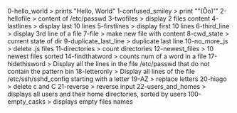 0-hello_world > prints "Hello, World"
1-confused_smiley > print "\"(Ôo)'"
2-hellofile > content of /etc/passwd
3-twofiles > display 2 files content
4-lastlines > display last 10 lines
5-firstlines > display first 10 lines
6-third_line > display 3rd line of a file
7-file > make new file with content
8-cwd_state > current state of dir
9-duplicate_last_line > duplicate last line
10-no_more_js > delete .js files
11-directories > count directories
12-newest_files > 10 newest files sorted
14-findthatword > counts num of a word in a file
17-hidethisword > Display all the lines in the file /etc/passwd that do not contain the pattern bin
18-letteronly > Display all lines of the file /etc/ssh/sshd_config starting with a letter
19-AZ > replace letters
20-hiago > delete c and C
21-reverse > reverse input
22-users_and_homes > displays all users and their home directories, sorted by users
100-empty_casks > displays empty files names
